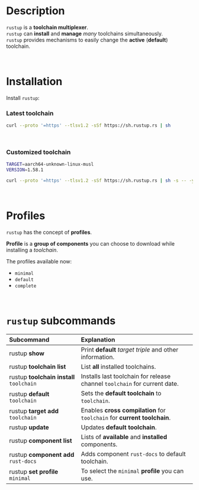 # Description
``rustup`` is a **toolchain multiplexer**. <br>
``rustup`` can **install** and **manage** *many* toolchains simultaneously. <br>
``rustup`` provides mechanisms to easily change the **active** (**default**) toolchain.

<br>

# Installation
Install ``rustup``:
### Latest toolchain
```bash
curl --proto '=https' --tlsv1.2 -sSf https://sh.rustup.rs | sh
```

<br>

### Customized toolchain
```bash
TARGET=aarch64-unknown-linux-musl
VERSION=1.58.1

curl --proto '=https' --tlsv1.2 -sSf https://sh.rustup.rs | sh -s -- -y --default-toolchain ${VERSION}-${TARGET}
```

<br>

# Profiles
``rustup`` has the concept of **profiles**. 

**Profile** is a **group of components** you can choose to download while installing a *toolchain*. 

The profiles available now:
- ``minimal``
- ``default``
- ``complete``

<br>

# ``rustup`` subcommands
|Subcommand|Explanation|
|:---------|:----------|
|rustup **show**|Print **default** *target triple* and other information.|
|rustup **toolchain list**|List **all** installed toolchains.|
|rustup **toolchain install** ``toolchain``|Installs last toolchain for release channel ``toolchain`` for current date.|
|rustup **default** ``toolchain``|Sets the **default toolchain** to ``toolchain``.|
|rustup **target add** ``toolchain``|Enables **cross compilation** for ``toolchain`` for **current toolchain**.|
|rustup **update**|Updates **default toolchain**.|
|rustup **component list**|Lists of **available** and **installed** components.|
|rustup **component add** ``rust-docs``|Adds component ``rust-docs`` to default toolchain.|
|rustup **set profile** ``minimal``|To select the ``minimal`` **profile** you can use.|
